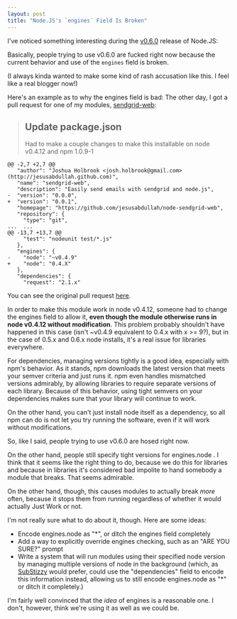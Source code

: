 ```yaml
---
layout: post
title: "Node.JS's `engines` Field Is Broken"
---
```


I've noticed something interesting during the [v0.6.0](http://groups.google.com/group/nodejs/browse_thread/thread/5a5b8c2dedeb4d13?hl=en%3Fhl%3Den) release of Node.JS:

Basically, people trying to use v0.6.0 are fucked right now because the current behavior and use of the `engines` field is broken.

(I always kinda wanted to make some kind of rash accusation like this. I feel like a real blogger now!)

Here's an example as to why the engines field is bad: The other day, I got a pull request for one of my modules, [sendgrid-web](https://github.com/jesusabdullah/node-sendgrid-web):

> ## Update package.json
> 
> Had to make a couple changes to make this installable on node v0.4.12 and npm 1.0.9-1


    @@ -2,7 +2,7 @@
       "author": "Joshua Holbrook <josh.holbrook@gmail.com> (http://jesusabdullah.github.com)",
       "name": "sendgrid-web",
       "description": "Easily send emails with sendgrid and node.js",
    -  "version": "0.0.0",
    +  "version": "0.0.1",
       "homepage": "https://github.com/jesusabdullah/node-sendgrid-web",
       "repository": {
         "type": "git",
    ...	 ...	
    @@ -13,7 +13,7 @@
         "test": "nodeunit test/*.js"
       },
       "engines": {
    -    "node": "~v0.4.9"
    +    "node": "0.4.X"
       },
       "dependencies": {
         "request": "2.1.x"

You can see the original pull request [here](https://github.com/jesusabdullah/node-sendgrid-web/pull/1).

In order to make this module work in node v0.4.12, someone had to change the engines field to allow it, **even though the module otherwise runs in node v0.4.12 without modification**. This problem probably shouldn't have happened in this case (isn't ~v0.4.9 equivalent to 0.4.x with x >= 9?), but in the case of 0.5.x and 0.6.x node installs, it's a real issue for libraries everywhere.

For dependencies, managing versions tightly is a good idea, especially with npm's behavior. As it stands, npm downloads the latest version that meets your semver criteria and just runs it. npm even handles mismatched versions admirably, by allowing libraries to require separate versions of each library. Because of this behavior, using tight semvers on your dependencies makes sure that your library will continue to work.

On the other hand, you can't just install node itself as a dependency, so all npm can do is not let you try running the software, even if it will work without modifications.

So, like I said, people trying to use v0.6.0 are hosed right now.

On the other hand, people still specify tight versions for engines.node . I think that it seems like the right thing to do, because we do this for libraries and because in libraries it's considered bad impolite to hand somebody a module that breaks. That seems admirable.

On the other hand, though, this causes modules to actually break *more* often, because it stops them from running regardless of whether it would actually Just Work or not.

I'm not really sure what to do about it, though. Here are some ideas:

* Encode engines.node as "\*", or ditch the engines field completely
* Add a way to explicitly override engines checking, such as an "ARE YOU SURE?" prompt
* Write a system that will run modules using their specified node version by managing multiple versions of node in the background (which, as [SubStizzy](http://substack.net) would prefer, could use the "dependencies" field to encode this information instead, allowing us to still encode engines.node as "*" or ditch it completely.)

I'm fairly well convinced that the *idea* of engines is a reasonable one. I don't, however, think we're using it as well as we could be.
